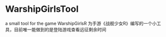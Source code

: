 # WarshipGirlsTool
a small tool for the game WarshipGirlsR
为手游《战舰少女R》编写的一个小工具，目前唯一能做到的是登陆游戏查看远征剩余时间
